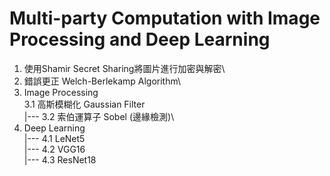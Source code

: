 # Multi-party Computation with Image Processing and Deep Learning
1. 使用Shamir Secret Sharing將圖片進行加密與解密\
2. 錯誤更正 Welch-Berlekamp Algorithm\
3. Image Processing\
    3.1 高斯模糊化 Gaussian Filter\
 |--- 3.2 索伯運算子 Sobel (邊緣檢測)\
4. Deep Learning \
 |--- 4.1 LeNet5\
 |--- 4.2 VGG16\
 |--- 4.3 ResNet18
